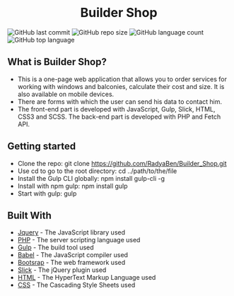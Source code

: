 <div align="center">
  <br>
  <h1>Builder Shop</h1>
</div>

![GitHub last commit](https://img.shields.io/github/last-commit/RadyaBen/Builder_Shop?style=plastic)
![GitHub repo size](https://img.shields.io/github/repo-size/RadyaBen/Builder_Shop?style=plastic)
![GitHub language count](https://img.shields.io/github/languages/count/RadyaBen/Builder_Shop?style=plastic)
![GitHub top language](https://img.shields.io/github/languages/top/RadyaBen/Builder_Shop?style=plastic)

## What is Builder Shop?
* This is a one-page web application that allows you to order services for working with windows and balconies, calculate their cost and size. It is also available on mobile devices.
* There are forms with which the user can send his data to contact him.
* The front-end part is developed with JavaScript, Gulp, Slick, HTML, CSS3 and SCSS. The back-end part is developed with PHP and Fetch API.

## Getting started
* Clone the repo: git clone https://github.com/RadyaBen/Builder_Shop.git
* Use cd to go to the root directory: cd ../path/to/the/file
* Install the Gulp CLI globally: npm install gulp-cli -g
* Install with npm gulp: npm install gulp
* Start with gulp: gulp

## Built With
* [Jquery](https://jquery.com/) - The JavaScript library used
* [PHP](https://www.php.net/) - The server scripting language used
* [Gulp](https://gulpjs.com/) - The build tool used
* [Babel](https://babeljs.io/) - The JavaScript compiler used
* [Bootsrap](https://getbootstrap.com/) - The web framework used
* [Slick](https://kenwheeler.github.io/slick/) - The jQuery plugin used
* [HTML](https://developer.mozilla.org/ru/docs/Web/HTML) - The HyperText Markup Language used
* [CSS](https://developer.mozilla.org/ru/docs/Web/CSS) - The Cascading Style Sheets used